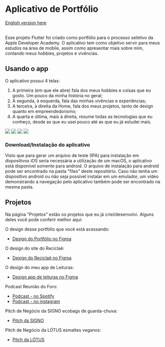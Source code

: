 # Aplicativo de Portfólio

[English version here](README_en.md)

<br>Esse projeto Flutter foi criado como portfólio para o processo seletivo da Apple Developer Academy.
O aplicativo tem como objetivo servir para meus estudos na área de mobile, assim como apresentar mais sobre mim, contando meus hobbies, projetos e vivências.

## Usando o app

O aplicativo possui 4 telas:
1. A primeira (em que ele abre) fala dos meus hobbies e coisas que eu gosto. Um pouco da minha história no geral;
2. A segunda, à esquerda, fala das minhas vivências e experiências;
3. A terceira, à direita da Home, fala dos meus projetos, tanto de design quanto em empreendedorismo;
4. A quarta e última, mais à direita, resume todas as tecnologias que eu conheço, desde as que eu usei pouco até as que eu já estudei mais.

![](https://media.giphy.com/media/w5kJYCa1mnsSZtxhAd/giphy.gif)
![](https://media.giphy.com/media/prM7DGM0ThHu7bNH1U/giphy.gif)
![](https://media.giphy.com/media/oA1hXF76n4QvYkJDps/giphy.gif)
![](https://media.giphy.com/media/1dsyiw79kuGDU9m2xM/giphy.gif)

### Download/Instalação do aplicativo

Visto que para gerar um arquivo de teste (IPA) para instalação em dispositivos iOS seria necessária a utilização de um macOS, o aplicativo está disponível somente para android.
O arquivo de instalação para android pode ser encontrado na pasta "files" deste repositório.
Caso não tenha um dispositivo android ou não seja possível instalar em um emulador, um vídeo demonstrando a navegação pelo aplicativo também pode ser encontrado na mesma pasta.

## Projetos

Na página "Projetos" estão os projetos que eu já criei/desenvolvi. Alguns deles você pode conferir melhor aqui:

O design desse portfólio que você está acessando:

- [Design do Portfólio no Figma](https://www.figma.com/file/1HeVMZ5vUXwE3bVdhJAELN/curriculum?node-id=0%3A1)

O design do site do Reciclaê:

- [Design do Reciclaê no Figma](https://www.figma.com/file/RTLl5KNdHdwEoekPzMKTHQ/reciclaecwb?node-id=0%3A1)

O design do meu app de Leituras:

- [Design app de leituras no Figma](https://www.figma.com/file/206fCOYcFl8gwH9r6hEkMq/Bokks)

Podcast Reunião do Foro:

- [Podcast - no Spotify](https://open.spotify.com/show/5IZKTJ6cqBTCSSIWz7atFj?si=1f0ac75b982f4b58)
- [Podcast - no instagram](https://www.instagram.com/reuniaodoforo/)

Pitch de Negócio da SIGNO ecobags de guarda-chuva:

- [Pitch da SIGNO](https://docs.google.com/presentation/d/1XlOBaG-s1wl5apQBSN_aDbe4Dtod_860Wq3AiYZMMWo/edit?usp=sharing)

Pitch de Negócio da LÓTUS esmaltes veganos:

- [Pitch da LÓTUS](https://docs.google.com/presentation/d/1mz8Cu9RpgtoF7WITDc89yVrUbPBasVLqW99dRCfIiW0/edit?usp=sharing)

